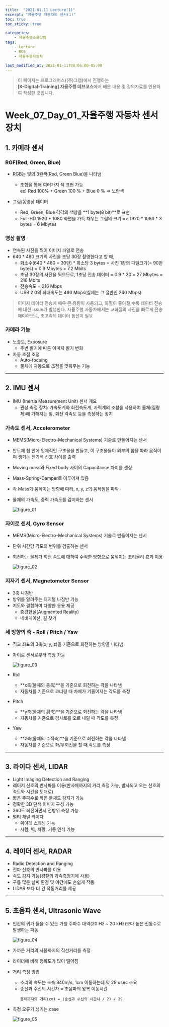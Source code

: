 ```yaml
---
title:  "2021.01.11 Lecture(1)"
excerpt: "자율주행 자동차의 센서(1)"
toc: true
toc_sticky: true

categories:
    - 자율주행스쿨강의
tags:
    - Lecture
    - ROS
    - 자율주행자동차

last_modified_at: 2021-01-11T08:06:00-05:00
---
```


>이 페이지는 프로그래머스((주)그렙)에서 진행하는\
**[K-Digital-Training] 자율주행 데브코스**에서 배운 내용 및 강의자료를 인용하여 작성한 것입니다.

# Week_07_Day_01_자율주행 자동차 센서 장치

## 1. 카메라 센서
### RGF(Red, Green, Blue)
- RGB는 빛의 3원색(Red, Green Blue)을 나타냄
    - 조합을 통해 여러가지 색 표현 가능\
    ex) Red 100% + Green 100 % + Blue 0 % => 노란색

- 그림/동영상 데이터
    - Red, Green, Blue 각각의 색상을 **1 byte(8 bit)**로 표현
    - Full-HD 1920 * 1080 화면을 가득 채우는 그림의 크기 => 1920 * 1080 * 3 bytes = 6 Mbytes

### 영상 촬영
- 연속된 사진을 찍어 이미지 파일로 전송
- 640 * 480 크기의 사진을 초당 30장 촬영한다고 할 때,
    - 화소수(640 * 480 = 30만) * 화소당 3 bytes = 사진 1장의 파일크기(= 90만 bytes) = 0.9 Mbytes = 7.2 Mbits
    - 초당 30장의 사진을 찍으므로, 1초당 전송 데이터 = 0.9 * 30 = 27 Mbytes = 216 Mbits
    - 전송속도 = 216 Mbps
    - USB 2.0의 최대속도는 480 Mbps(실제는 그 절반인 240 Mbps)
>이미지 데이터 전송에 매우 큰 용량이 사용되고, 화질이 좋아질 수록 데이터 전송에 대한 issue가 발생한다.
>자율주행 자동차에서는 고화질의 사진을 빠르게 전송해야하므로, 초고속의 데이터 통신이 필요

### 카메라 기능
- 노출도, Exposure
    - 주변 밝기에 따른 이미지 밝기 변화
- 자동 초점 조정
    - Auto-focuing
    - 물체에 자동으로 초점을 맞춰주는 기능
---
## 2. IMU 센서
- IMU (Inertia Measurement Unit) 센서 개요
    - 관성 측정 장치: 가속도계와 회전속도계, 자력계의 조합을 사용하여 물체(질량체)에 가해지는 힘, 회전 각속도 등을 측정하는 장치

### 가속도 센서, Accelerometer
- MEMS(Micro-Electro-Mechanical Systems) 기술로 만들어지는 센서
- 반도체 칩 안에 입체적인 구조물을 만들고, 이 구조물들이 외부의 힘을 따라 움직이며 생기는 전기적 신호 차이를 출력
- Moving mass와 Fixed body 사이의 Capacitance 차이를 센싱
- Mass-Spring-Damper로 이루어져 있음
- 각 Mass가 움직이는 방향에 따라, x, y, z의 움직임을 파악
- 물체의 가속도, 중력 가속도를 감지하는 센서
    
    ![figure_01](img/figure_01.png)

### 자이로 센서, Gyro Sensor
- MEMS(Micro-Electro-Mechanical Systems) 기술로 만들어지는 센서
- 단위 시간당 각도의 변위를 검출하는 센서
- 회전하는 물체가 회전 속도에 대하여 수직한 방향으로 움직이는 코리올리 효과 이용

    ![figure_02](img/figure_02.png)

### 지자기 센서, Magnetometer Sensor
- 3축 나침반
- 방위를 알려주는 디지털 나침반 기능
- 지도와 결합하여 다양한 응용 제공
    - 증강현실(Augmented Reality)
    - 네비게이션, 길 찾기

### 세 방향의 축 - Roll / Pitch / Yaw
- 직교 좌표의 3축(x, y, z)을 기준으로 회전하는 방향을 나타냄
- 자이로 센서로부터 측정 가능

    ![figure_03](img/figure_03.png)

- Roll
    - **x축(물체의 종축)**을 기준으로 회전하는 각을 나타냄
    - 자동차를 기준으로 코너링 때 차체가 기울어지는 각도를 측정
- Pitch
    - **y축(물체의 횡축)**을 기준으로 회전하는 각을 나타냄
    - 자동차를 기준으로 경사로를 오르 내릴 때 각도를 측정
- Yaw
    - **z축(물체의 수직축)**을 기준으로 회전하는 각을 나타냄
    - 자동차를 기준으로 좌/우회전을 할 때 각도를 측정
---
## 3. 라이다 센서, LIDAR
- Light Imaging Detection and Ranging
- 레이저 신호의 반사파를 이용(반사체까지의 거리 측정 가능, 발사되고 오는 신호의 속도와 시간을 토대로)
- 짧은 주파수로 작은 물체도 감지가 가능
- 정확한 3D 단색 이미지 구성 가능
- 360도 회전하면서 전방위 측정 가능
- 멀티 채널 라이다
    - 위아래 스캐닝 가능
    - 사람, 벽, 차량, 기둥 인식 가능
---
## 4. 레이더 센서, RADAR
- Radio Detection and Ranging
- 전파 신호의 반사파를 이용
- 속도 감지 가능(경찰의 과속측정기에 사용)
- 구름 많은 날씨 환경 및 야간에도 손쉽게 작동
- LIDAR 보다 더 긴 작동거리를 제공
---
## 5. 초음파 센서, Ultrasonic Wave
- 인간의 귀가 들을 수 있는 가청 주파수 대역(20 Hz ~ 20 kHz)보다 높은 진동수로 발생하는 파동

    ![figure_04](img/figure_04.png)

- 가까운 거리의 사물까지의 직선거리를 측정
- 라이더에 비해 정확도가 많이 떨어짐
- 거리 측정 방법
    - 소리의 속도는 초속 340m/s, 1cm 이동하는데 약 29 usec 소요
    - 송신과 수신의 시간차 = 초음파의 왕복 이동시간
        ```
        물체까지의 거리(cm) = (송신과 수신의 시간차 / 2) / 29 
        ```
- 측정 오류가 생기는 case

    ![figure_05](img/figure_05.png)